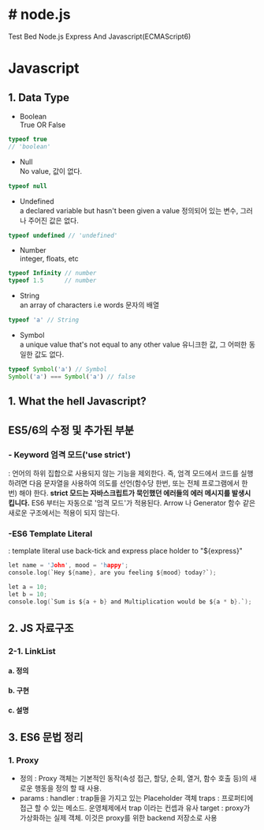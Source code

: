# # node.js
Test Bed Node.js Express And Javascript(ECMAScript6)

# Javascript
## 1. Data Type
- Boolean<br>
True OR False
```javascript
typeof true
// 'boolean'
```
- Null<br>
No value, 값이 없다.
```javascript
typeof null
```
- Undefined<br>
a declared variable but hasn't been given a value
정의되어 있는 변수, 그러나 주어진 값은 없다.
```javascript
typeof undefined // 'undefined'
```
- Number<br>
integer, floats, etc
```javascript
typeof Infinity // number
typeof 1.5      // number
```
- String<br>
an array of characters i.e words
문자의 배열
```javascript
typeof 'a' // String
```
- Symbol<br>
a unique value that's not equal to any other value
유니크한 값, 그 어떠한 동일한 값도 없다.
```javascript
typeof Symbol('a') // Symbol
Symbol('a') === Symbol('a') // false
```


## 1. What the hell Javascript?
## ES5/6의 수정 및 추가된 부분
### - Keyword 엄격 모드('use strict')
: 언어의 하위 집합으로 사용되지 않는 기능을 제외한다. 즉, 엄격 모드에서 코드를 실행하려면 다음 문자열을 사용하여 의도를 선언(함수당 한번, 또는 전체 프로그램에서 한번) 해야 한다. **strict 모드는 자바스크립트가 묵인했던 에러들의 에러 메시지를 발생시킵니다.**
ES6 부터는 자동으로 '엄격 모드'가 적용된다. Arrow 나 Generator 함수 같은 새로운 구조에서는 적용이 되지 않는다.
### -ES6 Template Literal
: template literal use back-tick and express place holder to "${express}"                                       
```c
let name = 'John', mood = 'happy';
console.log(`Hey ${name}, are you feeling ${mood} today?`);
```
```c
let a = 10;
let b = 10;
console.log(`Sum is ${a + b} and Multiplication would be ${a * b}.`);
```





## 2. JS 자료구조
### 2-1. LinkList<br>
#### a. 정의
#### b. 구현
#### c. 설명

## 3. ES6 문법 정리
### 1. Proxy
- 정의 : Proxy 객체는 기본적인 동작(속성 접근, 할당, 순회, 열거, 함수 호출 등)의 새로운 행동을 정의 할 때 사용.
- params : handler : trap들을 가지고 있는 Placeholder 객체
           traps : 프로퍼티에 접근 할 수 있는 메소드. 운영체제에서 trap 이라는 컨셉과 유사
           target : proxy가 가상화하는 실제 객체. 이것은 proxy를 위한 backend 저장소로 사용
